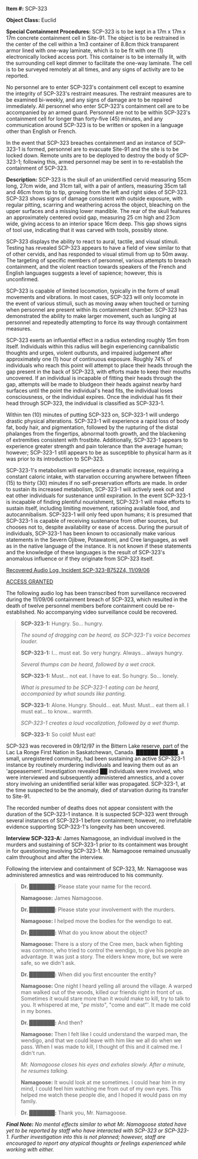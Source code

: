 **Item #:** SCP-323

**Object Class:** Euclid

**Special Containment Procedures:** SCP-323 is to be kept in a 17m x 17m x 17m concrete containment cell in Site-91. The object is to be restrained in the center of the cell within a 1m3 container of 8.8cm thick transparent armor lined with one-way laminate, which is to be fit with one (1) electronically locked access port. This container is to be internally lit, with the surrounding cell kept dimmer to facilitate the one-way laminate. The cell is to be surveyed remotely at all times, and any signs of activity are to be reported.

No personnel are to enter SCP-323's containment cell except to examine the integrity of SCP-323's restraint measures. The restraint measures are to be examined bi-weekly, and any signs of damage are to be repaired immediately. All personnel who enter SCP-323's containment cell are to be accompanied by an armed guard. Personnel are not to be within SCP-323's containment cell for longer than forty-five (45) minutes, and any communication around SCP-323 is to be written or spoken in a language other than English or French.

In the event that SCP-323 breaches containment and an instance of SCP-323-1 is formed, personnel are to evacuate Site-91 and the site is to be locked down. Remote units are to be deployed to destroy the body of SCP-323-1; following this, armed personnel may be sent in to re-establish the containment of SCP-323.

**Description:** SCP-323 is the skull of an unidentified cervid measuring 55cm long, 27cm wide, and 31cm tall, with a pair of antlers, measuring 35cm tall and 46cm from tip to tip, growing from the left and right sides of SCP-323. SCP-323 shows signs of damage consistent with outside exposure, with regular pitting, scarring and weathering across the object, bleaching on the upper surfaces and a missing lower mandible. The rear of the skull features an approximately centered ovoid gap, measuring 25 cm high and 23cm wide, giving access to an interior space 16cm deep. This gap shows signs of tool use, indicating that it was carved with tools, possibly stone.

SCP-323 displays the ability to react to aural, tactile, and visual stimuli. Testing has revealed SCP-323 appears to have a field of view similar to that of other cervids, and has responded to visual stimuli from up to 50m away. The targeting of specific members of personnel, various attempts to breach containment, and the violent reaction towards speakers of the French and English languages suggests a level of sapience; however, this is unconfirmed.

SCP-323 is capable of limited locomotion, typically in the form of small movements and vibrations. In most cases, SCP-323 will only locomote in the event of various stimuli, such as moving away when touched or turning when personnel are present within its containment chamber. SCP-323 has demonstrated the ability to make larger movement, such as lunging at personnel and repeatedly attempting to force its way through containment measures.

SCP-323 exerts an influential effect in a radius extending roughly 15m from itself. Individuals within this radius will begin experiencing cannibalistic thoughts and urges, violent outbursts, and impaired judgement after approximately one (1) hour of continuous exposure. Roughly 74% of individuals who reach this point will attempt to place their heads through the gap present in the back of SCP-323, with efforts made to keep their mouths uncovered. If an individual is incapable of fitting their heads through the gap, attempts will be made to bludgeon their heads against nearby hard surfaces until the point the individual's head fits, the individual loses consciousness, or the individual expires. Once the individual has fit their head through SCP-323, the individual is classified as SCP-323-1.

Within ten (10) minutes of putting SCP-323 on, SCP-323-1 will undergo drastic physical alterations. SCP-323-1 will experience a rapid loss of body fat, body hair, and pigmentation, followed by the rupturing of the distal phalanges from the fingertips, abnormal tooth growth, and the blackening of extremities consistent with frostbite. Additionally, SCP-323-1 appears to experience greater strength and pain tolerance than the average human; however; SCP-323-1 still appears to be as susceptible to physical harm as it was prior to its introduction to SCP-323.

SCP-323-1's metabolism will experience a dramatic increase, requiring a constant caloric intake, with starvation occurring anywhere between fifteen (15) to thirty (30) minutes if no self-preservation efforts are made. In order to sustain its increased metabolism, SCP-323-1 will actively seek out and eat other individuals for sustenance until expiration. In the event SCP-323-1 is incapable of finding plentiful nourishment, SCP-323-1 will make efforts to sustain itself, including limiting movement, rationing available food, and autocannibalism. SCP-323-1 will only feed upon humans; it is presumed that SCP-323-1 is capable of receiving sustenance from other sources, but chooses not to, despite availability or ease of access. During the pursuit of individuals, SCP-323-1 has been known to occasionally make various statements in the Severn Ojibwe, Potawatomi, and Cree languages, as well as in the native language of the instance. It is not known if these statements and the knowledge of these languages is the result of SCP-323's anomalous influence or if they originate from SCP-323 itself.

[Recovered Audio Log, Incident SCP-323-B752Z4, 11/09/06](javascript:;)

[ACCESS GRANTED](javascript:;)

The following audio log has been transcribed from surveillance recovered during the 11/09/06 containment breach of SCP-323, which resulted in the death of twelve personnel members before containment could be re-established. No accompanying video surveillance could be recovered.

> **SCP-323-1:** Hungry. So… hungry.
> 
> _The sound of dragging can be heard, as SCP-323-1's voice becomes louder._
> 
> **SCP-323-1:** I… must eat. So very hungry. Always… always hungry.
> 
> _Several thumps can be heard, followed by a wet crack._
> 
> **SCP-323-1:** Must… not eat. I have to eat. So hungry. So… lonely.
> 
> _What is presumed to be SCP-323-1 eating can be heard, accompanied by what sounds like panting._
> 
> **SCP-323-1:** Alone. Hungry. Should… eat. Must. Must… eat them all. I must eat… to know… warmth.
> 
> _SCP-323-1 creates a loud vocalization, followed by a wet thump._
> 
> **SCP-323-1:** So cold! Must eat!

SCP-323 was recovered in 09/12/97 in the Bittern Lake reserve, part of the Lac La Ronge First Nation in Saskatchewan, Canada. ██████ █████, a small, unregistered community, had been sustaining an active SCP-323-1 instance by routinely murdering individuals and leaving them out as an 'appeasement'. Investigation revealed ██ individuals were involved, who were interviewed and subsequently administered amnestics, and a cover story involving an unidentified serial killer was propagated. SCP-323-1, at the time suspected to be the anomaly, died of starvation during its transfer to Site-91.

The recorded number of deaths does not appear consistent with the duration of the SCP-323-1 instance. It is suspected SCP-323 went through several instances of SCP-323-1 before containment; however, no irrefutable evidence supporting SCP-323-1's longevity has been uncovered.

**Interview SCP-323-A:** James Namagoose, an individual involved in the murders and sustaining of SCP-323-1 prior to its containment was brought in for questioning involving SCP-323-1. Mr. Namagoose remained unusually calm throughout and after the interview.

Following the interview and containment of SCP-323, Mr. Namagoose was administered amnestics and was reintroduced to his community.

> **Dr. ███████:** Please state your name for the record.
> 
> **Namagoose:** James Namagoose.
> 
> **Dr. ███████:** Please state your involvement with the murders.
> 
> **Namagoose:** I helped move the bodies for the wendigo to eat.
> 
> **Dr. ███████:** What do you know about the object?
> 
> **Namagoose:** There is a story of the Cree men, back when fighting was common, who tried to control the wendigo, to give his people an advantage. It was just a story. The elders knew more, but we were safe, so we didn't ask.
> 
> **Dr. ███████:** When did you first encounter the entity?
> 
> **Namagoose:** One night I heard yelling all around the village. A warped man walked out of the woods, killed our friends right in front of us. Sometimes it would stare more than it would make to kill, try to talk to you. It whispered at me, "_pe misto_", "come and eat"'. It made me cold in my bones.
> 
> **Dr. ███████:** And then?
> 
> **Namagoose:** Then I felt like I could understand the warped man, the wendigo, and that we could leave with him like we all do when we pass. When I was made to kill, I thought of this and it calmed me. I didn't run.
> 
> _Mr. Namagoose closes his eyes and exhales slowly. After a minute, he resumes talking._
> 
> **Namagoose:** It would look at me sometimes. I could hear him in my mind, I could feel him watching me from out of my own eyes. This helped me watch these people die, and I hoped it would pass on my family.
> 
> **Dr. ███████:** Thank you, Mr. Namagoose.

_**Final Note:** No mental effects similar to what Mr. Namagoose stated have yet to be reported by staff who have interacted with SCP-323 or SCP-323-1. Further investigation into this is not planned; however, staff are encouraged to report any atypical thoughts or feelings experienced while working with either._